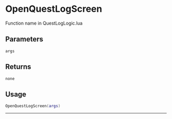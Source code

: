 # OpenQuestLogScreen
Function name in QuestLogLogic.lua
## Parameters
`args`
## Returns
`none`
## Usage
```lua
OpenQuestLogScreen(args)
```
---
